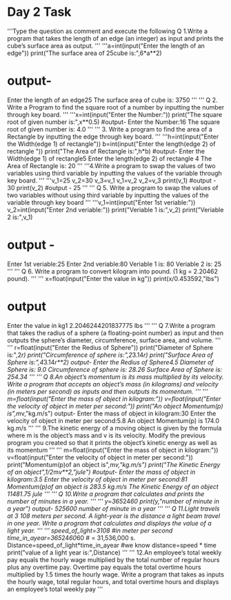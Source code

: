 # Day 2 Task
'''Type the question as comment and execute the following
Q 1.Write a program that takes the length of an edge (an integer) as input and
prints the cube’s surface area as output.
'''
'''a=int(input("Enter the length of an edge"))
print("The surface area of 25cube is:",6*a**2)
# output-
Enter the length of an edge25
The surface area of cube is: 3750
'''
'''
Q 2. Write a Program to find the square root of a number by inputting the number
through key board.
'''
'''x=int(input("Enter the Number:"))
print("The square root of given number is:",x**0.5)
#output-
Enter the Number:16
The square root of given number is: 4.0
'''
'''
3. Write a program to find the area of a Rectangle by inputting the edge
through key board.
'''
'''h=int(input("Enter the Width(edge 1) of rectangle"))
b=int(input("Enter the length(edge 2) of rectangle "))
print("The Area of Rectangle is:",h*b)
#output-
Enter the Width(edge 1) of rectangle5
Enter the length(edge 2) of rectangle 4
The Area of Rectangle is: 20
'''
'''4.Write a program to swap the values of two variables using third variable by 
inputting the values of the variable through key board.
'''
'''v_1=25
v_2=30
v_3=v_1
v_1=v_2
v_2=v_3
print(v_1) #output - 30
print(v_2) #output - 25
'''
'''
Q 5. Write a program to swap the values of two variables without using third
variable by inputting the values of the variable through key board
'''
'''v_1=int(input("Enter 1st veriable:"))
v_2=int(input("Enter 2nd veriable:"))
print("Veriable 1 is:",v_2)
print("Veriable 2 is:",v_1)
# output -
Enter 1st veriable:25
Enter 2nd veriable:80
Veriable 1 is: 80
Veriable 2 is: 25
'''
'''
Q 6. Write a program to convert kilogram into pound. (1 kg = 2.20462 pound).
'''
'''
x=float(input("Enter the value in kg"))
print(x/0.453592,"lbs")
# output
Enter the value in kg1
2.2046244201837775 lbs
'''
'''
Q 7.Write a program that takes the radius of a sphere (a floating-point number) as
input and then outputs the sphere’s diameter, circumference, surface area,
and volume.
'''
'''
r=float(input("Enter the Redius of Sphere"))
print("Diameter of Sphere is:",2*r)
print("Circumference of sphere is:",2*3.14*r)
print("Surface Area of Sphere is:",4*3.14*r**2)
output-
Enter the Redius of Sphere4.5
Diameter of Sphere is: 9.0
Circumference of sphere is: 28.26
Surface Area of Sphere is: 254.34
'''
'''
Q 8.An object’s momentum is its mass multiplied by its velocity. Write a program
that accepts an object’s mass (in kilograms) and velocity (in meters per
second) as inputs and then outputs its momentum.
'''
'''
m=float(input("Enter the mass of object in kilogram:"))
v=float(input("Enter the velocity of object in meter per second:"))
print("An object Momentum(p) is",m*v,"kg.m/s")
output-
Enter the mass of object in kilogram:30
Enter the velocity of object in meter per second:5.8
An object Momentum(p) is 174.0 kg.m/s
'''
'''
9.The kinetic energy of a moving object is given by the formula where m is the
object’s mass and v is its velocity. Modify the previous program you created
so that it prints the object’s kinetic energy as well as its momentum
'''
'''
m=float(input("Enter the mass of object in kilogram:"))
v=float(input("Enter the velocity of object in meter per second:"))
print("Momentum(p)of an object is",m*v,"kg.m/s")
print("The Kinetic Energy of an object",1/2*m*v**2,"jule")
#output-
Enter the mass of object in kilogram:3.5
Enter the velocity of object in meter per second:81
Momentum(p)of an object is 283.5 kg.m/s
The Kinetic Energy of an object 11481.75 jule
'''
'''
Q 10.Write a program that calculates and prints the number of minutes in a year.
'''
'''
y=365*24*60
print(y,"number of minute in a year")
output-
525600 number of minute in a year
'''
'''
Q 11.Light travels at 3 *108 meters per second. A light-year is the distance a light
beam travel in one year. Write a program that calculates and displays the
value of a light year.
'''
'''
speed_of_light=3*108 #in meter per second
time_in_ayear=365*24*60*60 # = 31,536,000 s.
Distance=speed_of_light*time_in_ayear #we know distance=speed  * time
print("value of a light year is:",Distance)
'''
'''
12.An employee’s total weekly pay equals the hourly wage multiplied by the total
number of regular hours plus any overtime pay. Overtime pay equals the total
overtime hours multiplied by 1.5 times the hourly wage. Write a program that
takes as inputs the hourly wage, total regular hours, and total overtime hours
and displays an employee’s total weekly pay
'''
